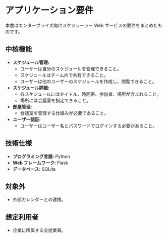 # アプリケーション要件

本書はエンタープライズ向けスケジューラー Web サービスの要件をまとめたものです。

## 中核機能

- **スケジュール管理:**
    - ユーザーは自分のスケジュールを管理できること。
    - スケジュールはチーム内で共有できること。
    - ユーザーは他のユーザーのスケジュールを作成し、閲覧できること。
- **スケジュール詳細:**
    - 各スケジュールにはタイトル、時間帯、参加者、場所が含まれること。
    - 場所には会議室を指定できること。
- **部屋管理:**
    - 会議室を管理する仕組みが必要であること。
- **ユーザー認証:**
    - ユーザーはユーザー名とパスワードでログインする必要があること。

## 技術仕様

- **プログラミング言語:** Python
- **Web フレームワーク:** Flask
- **データベース:** SQLite

## 対象外

- 外部カレンダーとの連携。

## 想定利用者

- 企業に所属する全従業員。
